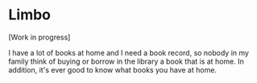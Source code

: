 # Limbo

[Work in progress]

I have a lot of books at home and I need a book record, so nobody in my family think of buying or borrow in the library a book that is at home. In addition, it's ever good to know what books you have at home.
